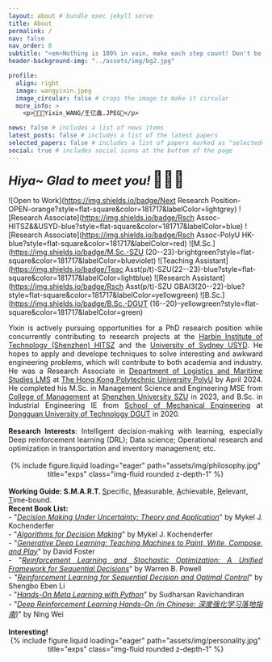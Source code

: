 ```yaml
---
layout: about # bundle exec jekyll serve
title: About
permalink: /
nav: false
nav_order: 0
subtitle: "<em>Nothing is 100% in vain, make each step count! Don't be afraid of anything, try it! -- to future.</em>"
header-background-img: "../assets/img/bg2.jpg"

profile:
  align: right
  image: wangyixin.jpeg
  image_circular: false # crops the image to make it circular
  more_info: >
    <p>🫣🫣🫣Yixin_WANG/王亿鑫.JPEG🤗</p>

news: false # includes a list of news items
latest_posts: false # includes a list of the latest papers
selected_papers: false # includes a list of papers marked as "selected={true}"
social: true # includes social icons at the bottom of the page
---
```


<span style="font-size: 24px; font-weight: bold; font-style: italic;">Hiya~ Glad to meet you!</span> <span style="font-size: 32px;"> 👋👋👋</span>

![Open to Work](https://img.shields.io/badge/Next Research Position-OPEN-orange?style=flat-square&color=181717&labelColor=lightgrey)
![Research Associate](https://img.shields.io/badge/Rsch Assoc-HITSZ&&USYD-blue?style=flat-square&color=181717&labelColor=blue)
![Research Associate](https://img.shields.io/badge/Rsch Assoc-PolyU HK-blue?style=flat-square&color=181717&labelColor=red)
![M.Sc.](https://img.shields.io/badge/M.Sc.-SZU (20--23)-brightgreen?style=flat-square&color=181717&labelColor=blueviolet)
![Teaching Assistant](https://img.shields.io/badge/Teac Asst(p/t)-SZU(22--23)-blue?style=flat-square&color=181717&labelColor=lightblue)
![Research Assistant](https://img.shields.io/badge/Rsch Asst(p/t)-SZU GBAI3(20--22)-blue?style=flat-square&color=181717&labelColor=yellowgreen)
![B.Sc.](https://img.shields.io/badge/B.Sc.-DGUT (16--20)-yellowgreen?style=flat-square&color=181717&labelColor=green)

<div style="text-align: justify;">
Yixin is actively pursuing opportunities for a PhD research position while concurrently contributing to research projects at the <a href="http://en.hitsz.edu.cn/">Harbin Institute of Technology (Shenzhen) HITSZ</a> and the <a href="https://www.sydney.edu.au/">University of Sydney USYD</a>. He hopes to apply and develope techniques to solve interesting and awkward engineering problems, which will contribute to both academia and industry. He was a Research Associate in <a href="https://www.polyu.edu.hk/lms/">Department of Logistics and Maritime Studies LMS</a> at <a href="https://www.polyu.edu.hk/">The Hong Kong Polytechnic University PolyU</a> by April 2024. He completed his M.Sc. in Management Science and Engineering MSE from <a href="http://cm.szu.edu.cn/">College of Management</a> at <a href="https://en.szu.edu.cn/">Shenzhen University SZU</a> in 2023, and B.Sc. in Industrial Engineering IE from <a href="https://jxx.dgut.edu.cn/">School of Mechanical Engineering</a> at <a href="https://www.dgut.edu.cn/">Dongguan University of Technology DGUT</a> in 2020.
</div>
<br>
<div style="text-align: justify;">
<strong>Research Interests</strong>: Intelligent decision-making with learning, especially Deep reinforcement learning (DRL); Data science; Operational research and optimization in transportation and inventory management; etc.
</div>
<br>
<div class="row">
    <div class="col-sm-2 mt-md-0"></div>
    <div class="col-sm-8 mt-md-0" style="text-align: center;">
        <div style="margin: auto;">
            {% include figure.liquid loading="eager" path="assets/img/philosophy.jpg" title="exps" class="img-fluid rounded z-depth-1" %}
        </div>
    </div>
    <div class="col-sm-2 mt-md-0"></div>
</div>
<br>
<strong>Working Guide: S.M.A.R.T. </strong> <u>S</u>pecific, <u>M</u>easurable, <u>A</u>chievable, <u>R</u>elevant, <u>T</u>ime-bound.

<div style="text-align: justify;">
<strong>Recent Book List:</strong><br>
- "<em><a href="https://doi.org/10.7551/mitpress/10187.001.0001">Decision Making Under Uncertainty: Theory and Application</a></em>" by Mykel J. Kochenderfer<br>
- "<em><a href="https://algorithmsbook.com/">Algorithms for Decision Making</a></em>" by Mykel J. Kochenderfer<br>
- "<em><a href="https://www.oreilly.com/library/view/generative-deep-learning/9781098134174/">Generative Deep Learning: Teaching Machines to Paint, Write, Compose, and Play</a></em>" by David Foster<br>
- "<em><a href="https://onlinelibrary.wiley.com/doi/book/10.1002/9781119815068">Reinforcement Learning and Stochastic Optimization: A Unified Framework for Sequential Decisions</a></em>" by Warren B. Powell<br>
- "<em><a href="https://link.springer.com/book/10.1007/978-981-19-7784-8">Reinforcement Learning for Sequential Decision and Optimal Control</a></em>" by Shengbo Eben Li<br>
- "<em><a href="https://www.oreilly.com/library/view/hands-on-meta-learning/9781789534207/">Hands-On Meta Learning with Python</a></em>" by Sudharsan Ravichandiran<br>
- "<em><a href="https://item.jd.com/13386162.html">Deep Reinforcement Learning Hands-On (in Chinese: 深度强化学习落地指南)</a></em>" by Ning Wei<br>
</div>
<br>
<strong>Interesting!</strong>
<div class="row">
    <div class="col-sm-2 mt-md-0"></div>
    <div class="col-sm-8 mt-md-0" style="text-align: center;">
        <div style="margin: auto;">
            {% include figure.liquid loading="eager" path="assets/img/personality.jpg" title="exps" class="img-fluid rounded z-depth-1" %}
        </div>
    </div>
    <div class="col-sm-2 mt-md-0"></div>
</div>
<br>
